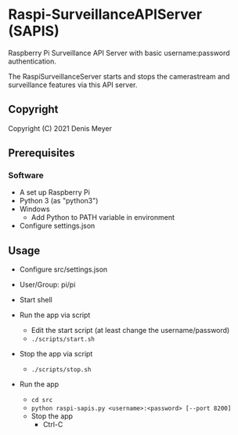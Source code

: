# Raspi-SurveillanceAPIServer (SAPIS)

Raspberry Pi Surveillance API Server with basic username:password authentication.

The RaspiSurveillanceServer starts and stops the camerastream and surveillance features via this API server.

## Copyright

Copyright (C) 2021 Denis Meyer

## Prerequisites

### Software

* A set up Raspberry Pi
* Python 3 (as "python3")
* Windows
  * Add Python to PATH variable in environment
* Configure settings.json

## Usage

* Configure src/settings.json
* User/Group: pi/pi

* Start shell
* Run the app via script
  * Edit the start script (at least change the username/password)
  * `./scripts/start.sh`
* Stop the app via script
  * `./scripts/stop.sh`
* Run the app
  * `cd src`
  * `python raspi-sapis.py <username>:<password> [--port 8200]`
  * Stop the app
    * Ctrl-C
